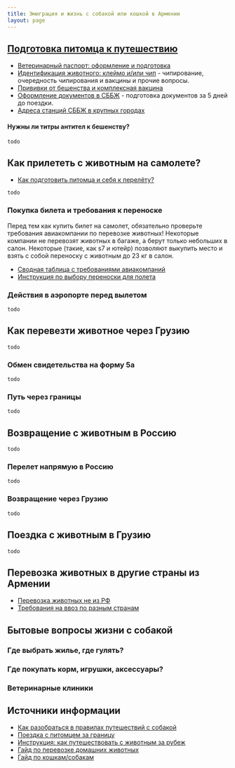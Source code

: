 ```yaml
---
title: Эмиграция и жизнь с собакой или кошкой в Армении
layout: page
---
```


## [Подготовка питомца к путешествию](/animals/preparations)

- [Ветеринарный паспорт: оформление и подготовка](/animals/preparations#ветеринарный-паспорт)
- [Идентификация животного: клеймо и/или чип](/animals/preparations#идентификация-животного-клеймо-и-или-чип) - 
чипирование, очередность чипирования и вакцины и прочие вопросы.
- [Прививки от бешенства и комплексная вакцина](/animals/preparations#прививки-от-бешенства-и-комплексная-вакцина)
- [Оформление документов в СББЖ](/animals/preparations#оформление-документов-в-сббж) - подготовка документов за 5 дней до поездки.
- [Адреса станций СББЖ в крупных городах](/animals/preparations#адреса-станций-в-крупных-городах)

#### Нужны ли титры антител к бешенству?

```todo```

## Как прилететь с животным на самолете?

- [Как подготовить питомца и себя к перелёту?](/animals/flight-preparation)

```todo```

### Покупка билета и требования к переноске

Перед тем как купить билет на самолет, обязательно проверьте требования авиакомпании по перевозке животных!
Некоторые компании не перевозят животных в багаже, а берут только небольших в салон. Некоторые (такие, как s7 и ютейр)
позволяют выкупить место и взять с собой переноску с животным до 23 кг в салон.

- [Сводная таблица с требованиями авиакомпаний](https://lapka-app.notion.site/c296fa3a7e164397b35af725f9b89682)
- [Инструкция по выбору переноски для полета](/animals/cage)



### Действия в аэропорте перед вылетом

```todo```

## Как перевезти животное через Грузию

```todo```

### Обмен свидетельства на форму 5а

```todo```

### Путь через границы

```todo```

## Возвращение с животным в Россию

```todo```

### Перелет напрямую в Россию

```todo```

### Возвращение через Грузию

```todo```

## Поездка с животным в Грузию

```todo```

## Перевозка животных в другие страны из Армении

- [Перевозка животных не из РФ](https://app.simplenote.com/p/rNbbPH)
- [Требования на ввоз по разным странам](https://app.simplenote.com/p/Bfndg9)


## Бытовые вопросы жизни с собакой

### Где выбрать жилье, где гулять?

### Где покупать корм, игрушки, аксессуары?

### Ветеринарные клиники



## Источники информации

- [Как разобраться в правилах путешествий с собакой](https://bavarian-hound.com/trips/documents.html)
- [Поездка с питомцем за границу](https://lapka-app.notion.site/96d6675eb113425e959fc7a08e8ce56d)
- [Инструкция: как путешествовать с животным за рубеж](https://fsvps.gov.ru/ru/ehksport-import/dlya-vladelcev-zhivotnyh/instrukciya)
- [Гайд по перевозке домашних животных](https://app.simplenote.com/p/8m020X)
- [Гайд по кошкам/собакам](https://docs.google.com/document/d/11rGMd9-e0LQL-VJyiDuVLjdosSIQl1QlHDPxwIX6O6o/edit#heading=h.9ht2i1bssg39)
